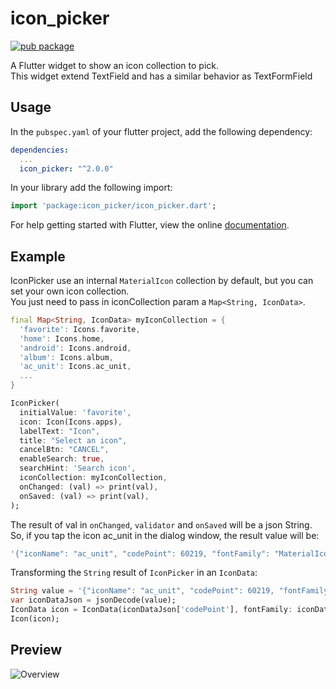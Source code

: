 # icon_picker

[![pub package](https://img.shields.io/pub/v/icon_picker.svg)](https://pub.dartlang.org/packages/icon_picker)

A Flutter widget to show an icon collection to pick.\
This widget extend TextField and has a similar behavior as TextFormField

## Usage

In the `pubspec.yaml` of your flutter project, add the following dependency:

```yaml
dependencies:
  ...
  icon_picker: "^2.0.0"
```

In your library add the following import:

```dart
import 'package:icon_picker/icon_picker.dart';
```

For help getting started with Flutter, view the online [documentation](https://flutter.io/).

## Example

IconPicker use an internal `MaterialIcon` collection by default, but you can set your own icon collection.\
You just need to pass in iconCollection param a `Map<String, IconData>`.

``` dart
final Map<String, IconData> myIconCollection = {
  'favorite': Icons.favorite,
  'home': Icons.home,
  'android': Icons.android,
  'album': Icons.album,
  'ac_unit': Icons.ac_unit,
  ...
}
```

``` dart
IconPicker(
  initialValue: 'favorite',
  icon: Icon(Icons.apps),
  labelText: "Icon",
  title: "Select an icon",
  cancelBtn: "CANCEL",
  enableSearch: true,
  searchHint: 'Search icon',
  iconCollection: myIconCollection,
  onChanged: (val) => print(val),
  onSaved: (val) => print(val),
);
```

The result of val in `onChanged`, `validator` and `onSaved` will be a json String.\
So, if you tap the icon ac_unit in the dialog window, the result value will be:

``` dart
'{"iconName": "ac_unit", "codePoint": 60219, "fontFamily": "MaterialIcons"}'
```

Transforming the `String` result of `IconPicker` in an `IconData`:

``` dart
String value = '{"iconName": "ac_unit", "codePoint": 60219, "fontFamily": "MaterialIcons"}'
var iconDataJson = jsonDecode(value);
IconData icon = IconData(iconDataJson['codePoint'], fontFamily: iconDataJson['fontFamily']);
Icon(icon);
```

## Preview
![Overview](https://raw.githubusercontent.com/m3uzz/icon_picker/master/doc/images/icon_picker.gif)